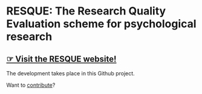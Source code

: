 # RESQUE: The Research Quality Evaluation scheme for psychological research

## [☞ Visit the RESQUE website!](https://nicebread.github.io/RESQUE/)

The development takes place in this Github project.

Want to [contribute](https://nicebread.github.io/RESQUE/team.html)?